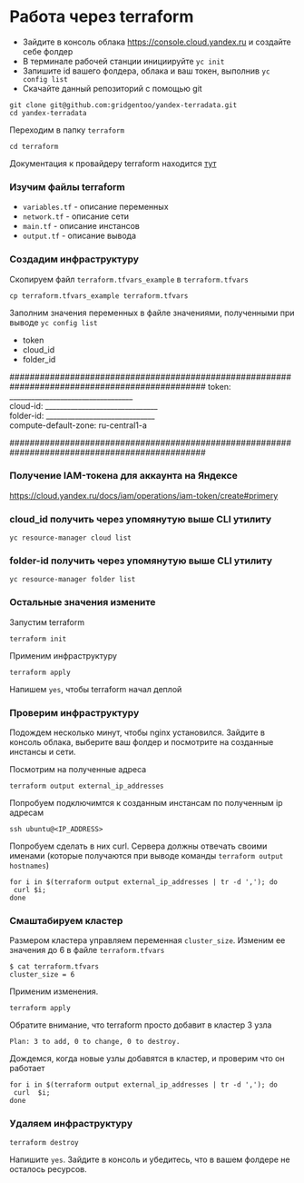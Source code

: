 # Работа через terraform

* Зайдите в консоль облака https://console.cloud.yandex.ru и создайте себе фолдер
* В терминале рабочей станции инициируйте `yc init`
* Запишите id вашего фолдера, облака и ваш токен, выполнив `yc config list`
* Скачайте данный репозиторий с помощью git

```
git clone git@github.com:gridgentoo/yandex-terradata.git
cd yandex-terradata
```

Переходим в папку `terraform`

```
cd terraform
```

Документация к провайдеру terraform находится [тут](https://www.terraform.io/docs/providers/yandex/index.html)

### Изучим файлы terraform

* `variables.tf` - описание переменных
* `network.tf` - описание сети
* `main.tf` - описание инстансов
* `output.tf` - описание вывода

###  Создадим инфраструктуру
Скопируем файл `terraform.tfvars_example` в `terraform.tfvars`
```
cp terraform.tfvars_example terraform.tfvars
```

Заполним значения переменных в файле значениями, полученными при выводе `yc config list`
* token  
* cloud_id
* folder_id

###############################################################################################
token: __________________________________    
cloud-id: _______________________________  
folder-id: ______________________________     
compute-default-zone: ru-central1-a

###############################################################################################

### Получение IAM-токена для аккаунта на Яндексе  
https://cloud.yandex.ru/docs/iam/operations/iam-token/create#primery

### cloud_id  получить через упомянутую выше CLI утилиту
```
yc resource-manager cloud list
```

### folder-id получить через упомянутую выше CLI утилиту
```
yc resource-manager folder list
```


### Остальные значения измените

Запустим terraform
```
terraform init
```
Применим инфраструктуру

```
terraform apply
```
Напишем `yes`, чтобы terraform начал деплой


###  Проверим инфраструктуру

Подождем несколько минут, чтобы nginx установился.
Зайдите в консоль облака, выберите ваш фолдер и посмотрите на созданные инстансы и сети.

Посмотрим на полученные адреса

```
terraform output external_ip_addresses
```
Попробуем подключимтся к созданным инстансам по полученным ip адресам

```
ssh ubuntu@<IP_ADDRESS>
```
Попробуем сделать в них curl. Сервера должны отвечать своими именами (которые получаются при выводе команды `terraform output hostnames`)
```
for i in $(terraform output external_ip_addresses | tr -d ','); do  
 curl $i;
done
```


###  Смаштабируем кластер

Размером кластера управляем переменная `cluster_size`. Изменим ее значения до 6 в файле `terraform.tfvars`

```
$ cat terraform.tfvars
cluster_size = 6
```
Применим изменения.

```
terraform apply
```
Обратите внимание, что terraform просто добавит в кластер 3 узла

```
Plan: 3 to add, 0 to change, 0 to destroy.
```

Дождемся, когда новые узлы добавятся в кластер, и проверим что он работает

```
for i in $(terraform output external_ip_addresses | tr -d ','); do  
 curl  $i;
done
```

### Удаляем инфраструктуру

```
terraform destroy
```

Напишите `yes`.
Зайдите в консоль и убедитесь, что в вашем фолдере не осталось ресурсов.
